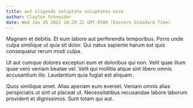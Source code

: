 ```yaml
---
title: aut eligendi voluptate voluptates esse
author: Clayton Schneider
date: Wed Jan 26 2022 10:29:22 GMT-0500 (Eastern Standard Time)
---
```

Magnam et debitis. Et eum labore aut perferendis temporibus. Porro unde culpa similique ut quia sit dolor. Qui natus sapiente harum est quis consequatur rerum modi culpa.

 Ut aut cumque dolores excepturi eum et doloribus qui non. Velit quae illum quae vero veniam beatae vel. Velit qui mollitia atque sint libero omnis accusantium illo. Laudantium quia fugiat est aliquam.

 Quos similique amet. Alias aperiam eum eveniet. Veniam omnis alias perspiciatis ut sint ut placeat ut. Necessitatibus recusandae labore laborum provident et dignissimos. Sunt totam qui aut.